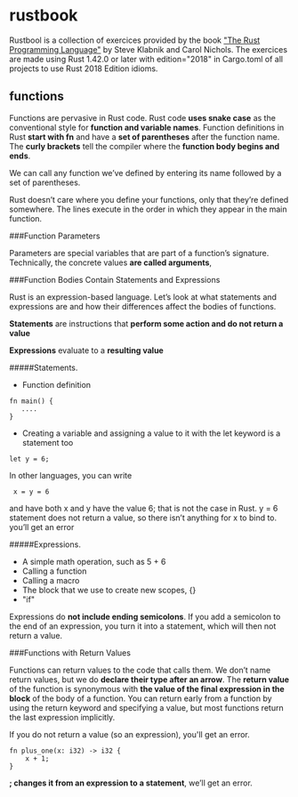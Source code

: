 # rustbook
Rustbool is a collection of exercices provided by the book ["The Rust Programming Language"](https://doc.rust-lang.org/book/title-page.html) by Steve Klabnik and Carol Nichols.
The exercices are made using Rust 1.42.0 or later with edition="2018" in Cargo.toml of all projects to use Rust 2018 Edition idioms. 

## functions

Functions are pervasive in Rust code.
Rust code **uses snake case** as the conventional style for **function and variable names**.
Function definitions in Rust **start with fn** and have a **set of parentheses** after the function name. The **curly brackets** tell the compiler where the **function body begins and ends**.

We can call any function we’ve defined by entering its name followed by a set of parentheses.

Rust doesn’t care where you define your functions, only that they’re defined somewhere. The lines execute in the order in which they appear in the main function.

###Function Parameters

Parameters are special variables that are part of a function’s signature. Technically, the concrete values **are called arguments**,


###Function Bodies Contain Statements and Expressions

Rust is an expression-based language.
Let’s look at what statements and expressions are and how their differences affect the bodies of functions.

**Statements** are instructions that **perform some action and do not return a value**

**Expressions** evaluate to a **resulting value**

#####Statements. 

- Function definition
```
fn main() {
   ....
}
```

- Creating a variable and assigning a value to it with the let keyword is a statement too

```
let y = 6;
```
 In other languages, you can write 
 ```
  x = y = 6 
  ```
  and have both x and y have the value 6; that is not the case in Rust. 
  y = 6 statement does not return a value, so there isn’t anything for x to bind to. you’ll get an error

#####Expressions.

- A simple math operation, such as 5 + 6
- Calling a function
- Calling a macro
- The block that we use to create new scopes, {}
- "if"

 Expressions do **not include ending semicolons**. If you add a semicolon to the end of an expression, you turn it into a statement, which will then not return a value.

###Functions with Return Values

Functions can return values to the code that calls them.
We don’t name return values, but we do **declare their type after an arrow**. 
The **return value** of the function is synonymous with **the value of the final expression in the block** of the body of a function.
You can return early from a function by using the return keyword and specifying a value, but most functions return the last expression implicitly.

If you do not return a value (so an expression), you'll get an error.

```
fn plus_one(x: i32) -> i32 {
    x + 1;
}
```
**; changes it from an expression to a statement**, we’ll get an error.


